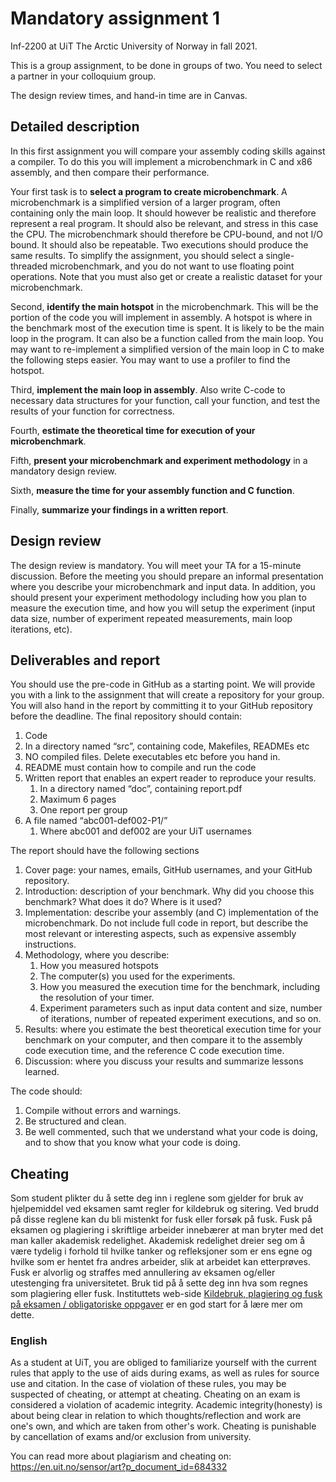 # Mandatory assignment 1 

Inf-2200 at UiT The Arctic University of Norway in fall 2021.

This is a group assignment, to be done in groups of two. You need to select a partner in your colloquium group.

The design review times, and hand-in time are in Canvas.

## Detailed description

In this first assignment you will compare your assembly coding skills against a compiler. To do this you will implement a microbenchmark in C and x86 assembly, and then compare their performance. 

Your first task is to **select a program to create microbenchmark**. A microbenchmark is a simplified version of a larger program, often containing only the main loop. It should however be realistic and therefore represent a real program. It should also be relevant, and stress in this case the CPU. The microbenchmark should therefore be CPU-bound, and not I/O bound. It should also be repeatable. Two executions should produce the same results. To simplify the assignment, you should select a single-threaded microbenchmark, and you do not want to use floating point operations. Note that you must also get or create a realistic dataset for your microbenchmark.

Second, **identify the main hotspot** in the microbenchmark. This will be the portion of the code you will implement in assembly. A hotspot is where in the benchmark most of the execution time is spent. It is likely to be the main loop in the program. It can also be a function called from the main loop. You may want to re-implement a simplified version of the main loop in C to make the following steps easier. You may want to use a profiler to find the hotspot.

Third, **implement the main loop in assembly**. Also write C-code to necessary data structures for your function, call your function, and test the results of your function for correctness.

Fourth, **estimate the theoretical time for execution of your microbenchmark**.

Fifth, **present your microbenchmark and experiment methodology** in a mandatory design review.
 
Sixth, **measure the time for your assembly function and C function**.

Finally, **summarize your findings in a written report**.

## Design review
The design review is mandatory. You will meet your TA for a 15-minute discussion. Before the meeting you should prepare an informal presentation where you describe your microbenchmark and input data. In addition, you should present your experiment methodology including how you plan to measure the execution time, and how you will setup the experiment (input data size, number of experiment repeated measurements, main loop iterations, etc).

## Deliverables and report

You should use the pre-code in GitHub as a starting point. We will provide you with a link to the assignment that will create a repository for your group. You will also hand in the report by committing it to your GitHub repository before the deadline. The final repository should contain:
1. Code
  1. In a directory named “src”, containing code, Makefiles, READMEs etc
  2. NO compiled files. Delete executables etc before you hand in.
  3. README must contain how to compile and run the code
2. Written report that enables an expert reader to reproduce your results.
   1. In a directory named “doc”, containing report.pdf
   2. Maximum 6 pages
   3. One report per group
3. A file named “abc001-def002-P1/”
   1. Where abc001 and def002 are your UiT usernames

The report should have the following sections
1. Cover page: your names, emails, GitHub usernames, and your GitHub repository.
1.	Introduction: description of your benchmark. Why did you choose this benchmark? What does it do? Where is it used?
2.	Implementation: describe your assembly (and C) implementation of the microbenchmark. Do not include full code in report, but describe the most relevant or interesting aspects, such as expensive assembly instructions.
3. Methodology, where you describe:
   1. How you measured hotspots
   2. The computer(s) you used for the experiments.
   3. How you measured the execution time for the benchmark, including the resolution of your timer. 
   4.	Experiment parameters such as input data content and size, number of iterations, number of repeated experiment executions, and so on.
4. Results: where you estimate the best theoretical execution time for your benchmark on your computer, and then compare it to the assembly code execution time, and the reference C code execution time.
5. Discussion: where you discuss your results and summarize lessons learned.

The code should:
1. Compile without errors and warnings. 
2. Be structured and clean.
3. Be well commented, such that we understand what your code is doing, and to show that you know what your code is doing.


## Cheating

Som student plikter du å sette deg inn i reglene som gjelder for bruk av hjelpemiddel ved eksamen samt regler for kildebruk og sitering. Ved brudd på disse reglene kan du bli mistenkt for fusk eller forsøk på fusk. Fusk på eksamen og plagiering i skriftlige arbeider innebærer at man bryter med det man kaller akademisk redelighet. Akademisk redelighet dreier seg om å være tydelig i forhold til hvilke tanker og refleksjoner som er ens egne og hvilke som er hentet fra andres arbeider, slik at arbeidet kan etterprøves. Fusk er alvorlig og straffes med annullering av eksamen og/eller utestenging fra universitetet. Bruk tid på å sette deg inn hva som regnes som plagiering eller fusk. Instituttets web-side [Kildebruk, plagiering og fusk på eksamen / obligatoriske oppgaver](https://uit.instructure.com/courses/327/pages/kildebruk-plagiering-og-fusk-pa-eksamen-slash-obligatoriske-oppgaver) er en god start for å lære mer om dette.

### English
As a student at UiT, you are obliged to familiarize yourself with the current rules that apply to the use of aids during exams, as well as rules for source use and citation. In the case of violation of these rules, you may be suspected of cheating, or attempt at cheating. Cheating on an exam is considered a violation of academic integrity. Academic integrity(honesty) is about being clear in relation to which thoughts/reflection and work are one's own, and which are taken from other's work. Cheating is punishable by cancellation of exams and/or exclusion from university.

You can read more about plagiarism and cheating on: https://en.uit.no/sensor/art?p_document_id=684332

